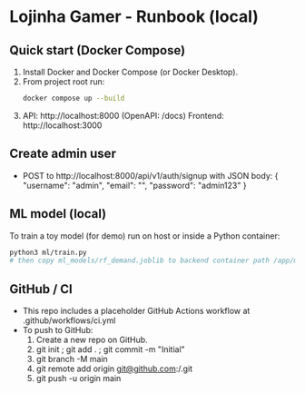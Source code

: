 # Lojinha Gamer - Runbook (local)

## Quick start (Docker Compose)
1. Install Docker and Docker Compose (or Docker Desktop).
2. From project root run:
   ```bash
   docker compose up --build
   ```
3. API: http://localhost:8000 (OpenAPI: /docs)
   Frontend: http://localhost:3000

## Create admin user
- POST to http://localhost:8000/api/v1/auth/signup with JSON body:
  { "username": "admin", "email": "", "password": "admin123" }

## ML model (local)
To train a toy model (for demo) run on host or inside a Python container:
```bash
python3 ml/train.py
# then copy ml_models/rf_demand.joblib to backend container path /app/ml_models/
```

## GitHub / CI
- This repo includes a placeholder GitHub Actions workflow at .github/workflows/ci.yml
- To push to GitHub:
  1. Create a new repo on GitHub.
  2. git init ; git add . ; git commit -m "Initial"
  3. git branch -M main
  4. git remote add origin git@github.com:<you>/<repo>.git
  5. git push -u origin main

